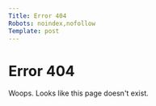```yaml
---
Title: Error 404
Robots: noindex,nofollow
Template: post
---
```


Error 404
=========

Woops. Looks like this page doesn't exist.
